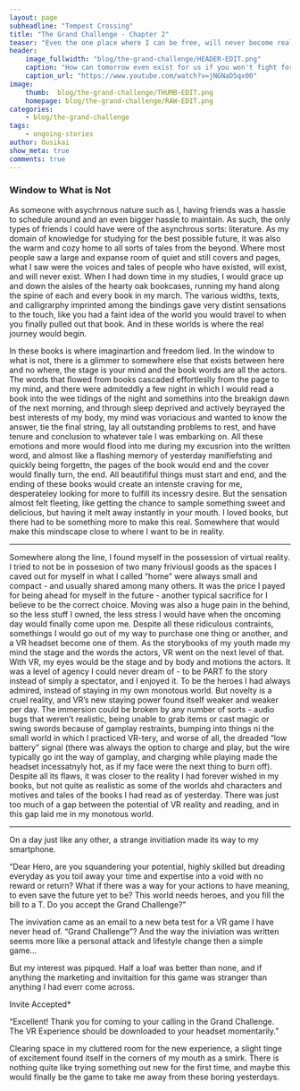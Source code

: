 ```yaml
---
layout: page
subheadline: "Tempest Crossing"
title: "The Grand Challenge - Chapter 2"
teaser: "Even the one place where I can be free, will never become real."
header:
    image_fullwidth: "blog/the-grand-challenge/HEADER-EDIT.png"
    caption: "How can tomorrow even exist for us if you won't fight for yourself today?"
    caption_url: "https://www.youtube.com/watch?v=jNGNaD5qx00"
image:
    thumb:  blog/the-grand-challenge/THUMB-EDIT.png
    homepage: blog/the-grand-challenge/RAW-EDIT.png
categories:
    - blog/the-grand-challenge
tags:
    - ongoing-stories
author: Ousikai
show_meta: true
comments: true
---
```

### Window to What is Not
As someone with asychrnous nature such as I, having friends was a hassle to schedule around and an even bigger hassle to maintain. As such, the only types of friends I could have were of the asynchrous sorts: literature. As my domain of knowledge for studying for the best possible future, it was also the warm and cozy home to all sorts of tales from the beyond. Where most people saw a large and expanse room of quiet and still covers and pages, what I saw were the voices and tales of people who have existed, will exist, and will never exist. When I had down time in my studies, I would grace up and down the aisles of the hearty oak bookcases, running my hand along the spine of each and every book in my march. The various widths, texts, and calligrarphy imprinted among the bindings gave very distint sensations to the touch, like you had a faint idea of the world you would travel to when you finally pulled out that book. And in these worlds is where the real journey would begin.

In these books is where imaginartion and freedom lied. In the window to what is not, there is a glimmer to somewhere else that exists between here and no where, the stage is your mind and the book words are all the actors. The words that flowed from books cascaded effortleslly from the page to my mind, and there were admiteddly a few night in which I would read a book into the wee tidings of the night and somethins into the breakign dawn of the next morning, and through sleep deprived and actively beyrayed the best interests of my body, my mind was voriacious and wanted to know the answer, tie the final string, lay all outstanding problems to rest, and have tenure and conclusion to whatever tale I was embarking on. All these emotions and more would flood into me during my excusrion into the written word, and almost like a flashing memory of yesterday manifiefsting and quickly being forgettn, the pages of the book would end and the cover would finally turn, the end. All beautififul things must start and end, and the ending of these books would create an intenste craving for me, desperateley looking for more to fulfill its incessry desire. But the sensation almost felt fleeting, like getting the chance to sample something sweet and delicious, but having it melt away instantly in your mouth. I loved books, but there had to be something more to make this real. Somewhere that would make this mindscape close to where I want to be in reality.

---

Somewhere along the line, I found myself in the possession of virtual reality. I tried to not be in possesion of two many friviousl goods as the spaces I caved out for myself in what I called “home” were always small and compact - and usually shared among many others. It was the price I payed for being ahead for myself in the future - another typical sacrifice for I believe to be the correct choice. Moving was also a huge pain in the behind, so the less stuff I owned, the less stress I would have when the oncoming day would finally come upon me. Despite all these ridiculous contraints, somethings I would go out of my way to purchase one thing or another, and a VR headset become one of them. As the storybooks of my youth made my mind the stage and the words the actors, VR went on the next level of that. With VR, my eyes would be the stage and by body and motions the actors. It was a level of agency I could never dream of - to be PART fo the story instead of simply a spectator, and I enjoyed it. To be the heroes I had always admired, instead of staying in my own monotous world. But novelty is a cruel reality, and VR’s new staying power found itself weaker and weaker per day. The immersion could be broken by any number of sorts - audio bugs that weren’t realistic, being unable to grab items or cast magic or swing swords because of gamplay restraints, bumping into things ni the small world in which I practiced VR-tery, and worse of all, the dreaded “low battery” signal (there was always the option to charge and play, but the wire typically go int the way of gamplay, and charging while playing made the headset incessatnyly hot, as if my face were the next thing to burn off). Despite all its flaws, it was closer to the reality I had forever wished in my books, but not quite as realistic as some of the worlds ahd characters and motives and tales of the books I had read as of yesterday. There was just too much of a gap between the potential of VR reality and reading, and in this gap laid me in my monotous world.

---

On a day just like any other, a strange invitiation made its way to my smartphone.

“Dear Hero, are you squandering your potential, highly skilled but dreading everyday as you toil away your time and expertise into a void with no reward or return? What if there was a way for your actions to have meaning, to even save the future yet to be? This world needs heroes, and you fill the bill to a T. Do you accept the Grand Challenge?”

The invivation came as an email to a new beta test for a VR game I have never head of. “Grand Challenge”? And the way the iniviation was written seems more like a personal attack and lifestyle change then a simple game…

But my interest was pipqued. Half a loaf was better than none, and if anything the marketing and invitaition for this game was stranger than anything I had everr come across.

Invite Accepted*

“Excellent! Thank you for coming to your calling in the Grand Challenge. The VR Experience should be downloaded to your headset momentarily.”

Clearing space in my cluttered room for the new experience, a slight tinge of excitement found itself in the corners of my mouth as a smirk. There is nothing quite like trying something out new for the first time, and maybe this would finally be the game to take me away from these boring yesterdays.